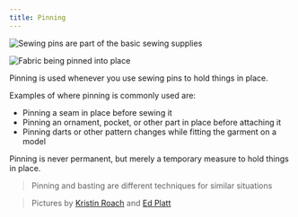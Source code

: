 ```yaml
---
title: Pinning
---
```


![Sewing pins are part of the basic sewing supplies](/img/sewing/sewing-pins.jpg)

![Fabric being pinned into place](/img/sewing/fabric-pinning.jpg)

Pinning is used whenever you use sewing pins to hold things in place.

Examples of where pinning is commonly used are:

 - Pinning a seam in place before sewing it
 - Pinning an ornament, pocket, or other part in place before attaching it
 - Pinning darts or other pattern changes while fitting the garment on a model

Pinning is never permanent, but merely a temporary measure to hold things in place.

> Pinning and basting are different techniques for similar situations

> Pictures by [Kristin Roach](https://www.flickr.com/photos/marlana/113434148) and [Ed Platt](https://www.flickr.com/photos/philentropist/313403963)
